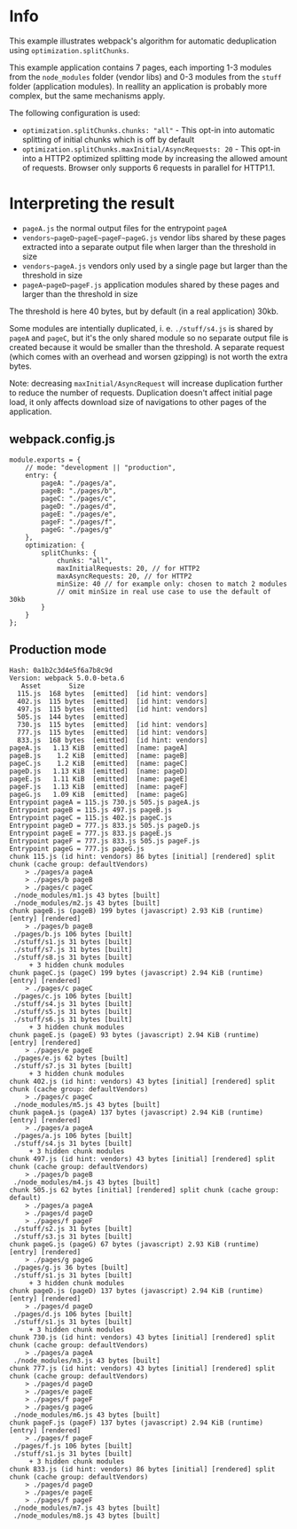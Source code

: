# Info

This example illustrates webpack's algorithm for automatic deduplication using `optimization.splitChunks`.

This example application contains 7 pages, each importing 1-3 modules from the `node_modules` folder (vendor libs) and 0-3 modules from the `stuff` folder (application modules). In reallity an application is probably more complex, but the same mechanisms apply.

The following configuration is used:

- `optimization.splitChunks.chunks: "all"` - This opt-in into automatic splitting of initial chunks which is off by default
- `optimization.splitChunks.maxInitial/AsyncRequests: 20` - This opt-in into a HTTP2 optimized splitting mode by increasing the allowed amount of requests. Browser only supports 6 requests in parallel for HTTP1.1.

# Interpreting the result

- `pageA.js` the normal output files for the entrypoint `pageA`
- `vendors~pageD~pageE~pageF~pageG.js` vendor libs shared by these pages extracted into a separate output file when larger than the threshold in size
- `vendors~pageA.js` vendors only used by a single page but larger than the threshold in size
- `pageA~pageD~pageF.js` application modules shared by these pages and larger than the threshold in size

The threshold is here 40 bytes, but by default (in a real application) 30kb.

Some modules are intentially duplicated, i. e. `./stuff/s4.js` is shared by `pageA` and `pageC`, but it's the only shared module so no separate output file is created because it would be smaller than the threshold. A separate request (which comes with an overhead and worsen gzipping) is not worth the extra bytes.

Note: decreasing `maxInitial/AsyncRequest` will increase duplication further to reduce the number of requests. Duplication doesn't affect initial page load, it only affects download size of navigations to other pages of the application.

## webpack.config.js

```
module.exports = {
	// mode: "development || "production",
	entry: {
		pageA: "./pages/a",
		pageB: "./pages/b",
		pageC: "./pages/c",
		pageD: "./pages/d",
		pageE: "./pages/e",
		pageF: "./pages/f",
		pageG: "./pages/g"
	},
	optimization: {
		splitChunks: {
			chunks: "all",
			maxInitialRequests: 20, // for HTTP2
			maxAsyncRequests: 20, // for HTTP2
			minSize: 40 // for example only: chosen to match 2 modules
			// omit minSize in real use case to use the default of 30kb
		}
	}
};
```

## Production mode

```
Hash: 0a1b2c3d4e5f6a7b8c9d
Version: webpack 5.0.0-beta.6
   Asset       Size
  115.js  168 bytes  [emitted]  [id hint: vendors]
  402.js  115 bytes  [emitted]  [id hint: vendors]
  497.js  115 bytes  [emitted]  [id hint: vendors]
  505.js  144 bytes  [emitted]
  730.js  115 bytes  [emitted]  [id hint: vendors]
  777.js  115 bytes  [emitted]  [id hint: vendors]
  833.js  168 bytes  [emitted]  [id hint: vendors]
pageA.js   1.13 KiB  [emitted]  [name: pageA]
pageB.js    1.2 KiB  [emitted]  [name: pageB]
pageC.js    1.2 KiB  [emitted]  [name: pageC]
pageD.js   1.13 KiB  [emitted]  [name: pageD]
pageE.js   1.11 KiB  [emitted]  [name: pageE]
pageF.js   1.13 KiB  [emitted]  [name: pageF]
pageG.js   1.09 KiB  [emitted]  [name: pageG]
Entrypoint pageA = 115.js 730.js 505.js pageA.js
Entrypoint pageB = 115.js 497.js pageB.js
Entrypoint pageC = 115.js 402.js pageC.js
Entrypoint pageD = 777.js 833.js 505.js pageD.js
Entrypoint pageE = 777.js 833.js pageE.js
Entrypoint pageF = 777.js 833.js 505.js pageF.js
Entrypoint pageG = 777.js pageG.js
chunk 115.js (id hint: vendors) 86 bytes [initial] [rendered] split chunk (cache group: defaultVendors)
    > ./pages/a pageA
    > ./pages/b pageB
    > ./pages/c pageC
 ./node_modules/m1.js 43 bytes [built]
 ./node_modules/m2.js 43 bytes [built]
chunk pageB.js (pageB) 199 bytes (javascript) 2.93 KiB (runtime) [entry] [rendered]
    > ./pages/b pageB
 ./pages/b.js 106 bytes [built]
 ./stuff/s1.js 31 bytes [built]
 ./stuff/s7.js 31 bytes [built]
 ./stuff/s8.js 31 bytes [built]
     + 3 hidden chunk modules
chunk pageC.js (pageC) 199 bytes (javascript) 2.94 KiB (runtime) [entry] [rendered]
    > ./pages/c pageC
 ./pages/c.js 106 bytes [built]
 ./stuff/s4.js 31 bytes [built]
 ./stuff/s5.js 31 bytes [built]
 ./stuff/s6.js 31 bytes [built]
     + 3 hidden chunk modules
chunk pageE.js (pageE) 93 bytes (javascript) 2.94 KiB (runtime) [entry] [rendered]
    > ./pages/e pageE
 ./pages/e.js 62 bytes [built]
 ./stuff/s7.js 31 bytes [built]
     + 3 hidden chunk modules
chunk 402.js (id hint: vendors) 43 bytes [initial] [rendered] split chunk (cache group: defaultVendors)
    > ./pages/c pageC
 ./node_modules/m5.js 43 bytes [built]
chunk pageA.js (pageA) 137 bytes (javascript) 2.94 KiB (runtime) [entry] [rendered]
    > ./pages/a pageA
 ./pages/a.js 106 bytes [built]
 ./stuff/s4.js 31 bytes [built]
     + 3 hidden chunk modules
chunk 497.js (id hint: vendors) 43 bytes [initial] [rendered] split chunk (cache group: defaultVendors)
    > ./pages/b pageB
 ./node_modules/m4.js 43 bytes [built]
chunk 505.js 62 bytes [initial] [rendered] split chunk (cache group: default)
    > ./pages/a pageA
    > ./pages/d pageD
    > ./pages/f pageF
 ./stuff/s2.js 31 bytes [built]
 ./stuff/s3.js 31 bytes [built]
chunk pageG.js (pageG) 67 bytes (javascript) 2.93 KiB (runtime) [entry] [rendered]
    > ./pages/g pageG
 ./pages/g.js 36 bytes [built]
 ./stuff/s1.js 31 bytes [built]
     + 3 hidden chunk modules
chunk pageD.js (pageD) 137 bytes (javascript) 2.94 KiB (runtime) [entry] [rendered]
    > ./pages/d pageD
 ./pages/d.js 106 bytes [built]
 ./stuff/s1.js 31 bytes [built]
     + 3 hidden chunk modules
chunk 730.js (id hint: vendors) 43 bytes [initial] [rendered] split chunk (cache group: defaultVendors)
    > ./pages/a pageA
 ./node_modules/m3.js 43 bytes [built]
chunk 777.js (id hint: vendors) 43 bytes [initial] [rendered] split chunk (cache group: defaultVendors)
    > ./pages/d pageD
    > ./pages/e pageE
    > ./pages/f pageF
    > ./pages/g pageG
 ./node_modules/m6.js 43 bytes [built]
chunk pageF.js (pageF) 137 bytes (javascript) 2.94 KiB (runtime) [entry] [rendered]
    > ./pages/f pageF
 ./pages/f.js 106 bytes [built]
 ./stuff/s1.js 31 bytes [built]
     + 3 hidden chunk modules
chunk 833.js (id hint: vendors) 86 bytes [initial] [rendered] split chunk (cache group: defaultVendors)
    > ./pages/d pageD
    > ./pages/e pageE
    > ./pages/f pageF
 ./node_modules/m7.js 43 bytes [built]
 ./node_modules/m8.js 43 bytes [built]
```
